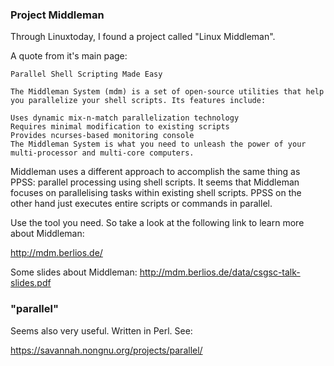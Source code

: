 ### Project Middleman ###
Through Linuxtoday, I found a project called "Linux Middleman".

A quote from it's main page:

```
Parallel Shell Scripting Made Easy

The Middleman System (mdm) is a set of open-source utilities that help you parallelize your shell scripts. Its features include:

Uses dynamic mix-n-match parallelization technology
Requires minimal modification to existing scripts
Provides ncurses-based monitoring console
The Middleman System is what you need to unleash the power of your multi-processor and multi-core computers.

```

Middleman uses a different approach to accomplish the same thing as PPSS: parallel processing using shell scripts. It seems that Middleman focuses on parallelising tasks within existing shell scripts. PPSS on the other hand just executes entire scripts or commands in parallel.

Use the tool you need. So take a look at the following link to learn more about Middleman:

http://mdm.berlios.de/

Some slides about Middleman: http://mdm.berlios.de/data/csgsc-talk-slides.pdf

### "parallel" ###

Seems also very useful. Written in Perl. See:

https://savannah.nongnu.org/projects/parallel/